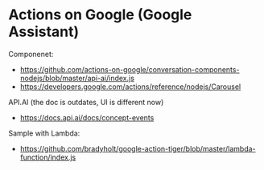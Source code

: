 # Actions on Google (Google Assistant)
Componenet:
- https://github.com/actions-on-google/conversation-components-nodejs/blob/master/api-ai/index.js
- https://developers.google.com/actions/reference/nodejs/Carousel

API.AI (the doc is outdates, UI is different now)
- https://docs.api.ai/docs/concept-events

Sample with Lambda:
- https://github.com/bradyholt/google-action-tiger/blob/master/lambda-function/index.js
